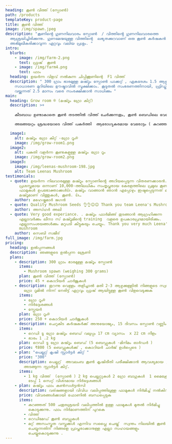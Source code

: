 ```yaml
---
heading: കൂൺ വിത്ത് (സ്പോൺ)
path: /products
templateKey: product-page
title: കൂൺ വിത്ത്
image: /img/spawn.jpeg
description: "കൂണിൻ്റെ ഗുണനിലവാരം സ്പോൺ  / വിത്തിൻ്റെ ഗുണനിലവാരത്തെ
  ആശ്രയിച്ചിരിക്കുന്നു. ഗുണമേന്മയുള്ള വിത്തിന്റെ  ലഭ്യതക്കുറവാണ് ഒരു കൂൺ കർഷകൻ
  അഭിമുഖീകരിക്കാവുന്ന ഏറ്റവും വലിയ പ്രശ്നം. "
intro:
  blurbs:
    - image: /img/farm-2.png
      text: ഫ്രഷ്  കൂൺ
    - image: /img/farm4.png
      text: ഫാം
  heading: ഉയർന്ന വിളവ് നൽകുന്ന ചിപ്പിക്കൂണിന്റെ  F1 വിത്ത്
  description: " 300 ഗ്രാം ഭാരമുള്ള മഷ്റൂം സ്പോൺ പാക്കറ്റ് , ഏകദേശം 1.5 ആഴ്ച
    സാധാരണ മുറിയിലെ ഊഷ്മാവിൽ സൂക്ഷിക്കാം. കൂടുതൽ സംഭരണത്തിനായി, ഫ്രിഡ്ജിൽ
    വയ്ക്കുന്നത് 2.5 മാസം വരെ സംരക്ഷിക്കാൻ സാധിക്കും "
main:
  heading: Grow room ® (മഷ്റൂം ഗ്രോ കിറ്റ്)
  description: >+
    
    കീടബാധ ഉണ്ടാകാതെ കൂൺ തടത്തിൽ വിത്ത് ചേർക്കുന്നതും, കൂൺ ബെഡിലെ വേരോട്ട ഘട്ടവും  ആദ്യമായി കൂൺ കൃഷി ചെയ്യുന്നവർക്ക് അല്പം  പ്രയാസകരമായ ഘട്ടങ്ങളാണ്, ഇത് ആളുകളെ കൂൺ കൃഷിയിൽ നിന്ന് പിന്തിരിപ്പിക്കുന്നു, ഞങ്ങൾ നിങ്ങൾക്കായി അത് ചെയ്യുന്നു. ഞങ്ങളുടെ മഷ്റൂം ഗ്രോ കിറ്റ് അവതരിപ്പിക്കുന്നു - വിജയകരമായ കൃഷിക്ക് ആവശ്യമായതെല്ലാം ഉൾക്കൊള്ളുന്ന സൗകര്യപ്രദവും ജൈവികവുമായ പരിഹാരം. ഇത് എളുപ്പവും ഫലപ്രദവുമായ കൂൺ വളരുന്ന അനുഭവത്തിനായി രൂപകൽപ്പന ചെയ്‌തിരിക്കുന്നു. 

    അങ്ങേയറ്റം ശ്രദ്ധയോടെ വിത്ത് പകർത്തി  ആരോഗ്യകരമായ വേരോട്ടം ( കുറഞ്ഞത് 15  ദിവസത്തെ വേരോട്ടം )  ഉറപ്പാക്കുകയും ഞങ്ങളുടെ മിനി ഗ്രോ റൂം നിങ്ങൾക്ക് അയച്ചു തരുന്നു . നിങ്ങൾ ചെയ്യേണ്ടത് ഗ്രോ റൂം സൂര്യപ്രകാശത്തിൽ നിന്ന് അകന്ന് തണുത്ത സ്ഥലത്ത് സൂക്ഷിക്കുകയും കുറച്ച് വെള്ളം തളിക്കുകയും ചെയ്യുക . 2 -3 ആഴ്ചക്കുള്ളിൽ നിങ്ങളുടെ സ്വന്തം ഗ്രോ റൂമിൽ നിന്ന് നേരിട്ട് ഏറ്റവും ഫ്രഷ് ആയിട്ടുള്ള കൂൺ വിളവെടുക്കുക ആവശ്യാനുസരണം ഉപയോഗഗിക്കുക 

  image1:
    alt: മഷ്റൂം ഗ്രോ കിറ്റ് -ഗ്രോ റൂം®
    image: /img/grow-room1.png
  image2:
    alt: പകുതി വളർന്ന കൂണുകളുള്ള മഷ്റൂം ഗ്രോ റൂം
    image: /img/grow-room2.png
  image3:
    image: /img/leenas-mushroom-198.jpg
    alt: Team Leenas Mushroom
testimonials:
  - quote: ഉയർന്ന നിലവാരമുള്ള മഷ്റൂം സ്പോണിൻ്റെ അറിയപ്പെടുന്ന വിതരണക്കാരൻ.
      പ്രശസ്തമായ ഒന്നാണ് 10,000-ത്തിലധികം സംതൃപ്തരായ കേരളത്തിലെ പ്രമുഖ കൂൺ
      ഫാമുകൾ ഉപഭോക്താക്കൾ👍. മഷ്റൂം വാങ്ങാൻ ഞാൻ എപ്പോഴും ഇഷ്ടപ്പെടുന്നത് ലീനയുടെ
      മഷ്റൂമാണ് വിത്തുകൾ, കൂൺ. 👍…
    author: മഹേഷ്കുമാർ ജഗൻ
  - quote: Quality Mushroom Seeds 👌👌😊😊 Thank you team Leena's Mushroom..🤝🤝 …
    author: അസ്ഹർ അലി
  - quote: Very good experiance. . മഷ്റൂം ഫാർമിങ്ങ് തുടങ്ങാൻ ആഗ്രഹിക്കുന്ന
      എല്ലാവർക്കും ലീനാ സ് മഷ്റൂമിന്റെ training  വളരെ ഉപകാരപ്രദമായിരിക്കും.
      എല്ലാസംശയങ്ങൾക്കും മറുപടി കിട്ടുകയും ചെയ്യും. Thank you very much Leena's
      mushroom
    author: സെബി സജീദ്
full_image: /img/farm.jpg
pricing:
  heading: ഉൽപ്പന്നങ്ങൾ
  description: ഞങ്ങളുടെ ഉൽപ്പന്ന ശ്രേണി
  plans:
    - description: 300 ഗ്രാം ഭാരമുള്ള മഷ്റൂം സ്പോൺ
      items:
        - Mushroom spawn (weighing 300 grams)
      plan: കൂൺ വിത്ത് (സ്പോൺ)
      price: 45 + കൊറിയർ ചാർജുകൾ
    - description: തുറന്നു വെള്ളം തളിച്ചാൽ മതി 2-3 ആഴ്ചക്കുള്ളിൽ നിങ്ങളുടെ സ്വന്തം
        ഗ്രോ റൂമിൽ നിന്ന് നേരിട്ട് ഏറ്റവും ഫ്രഷ് ആയിട്ടുള്ള കൂൺ വിളവെടുക്കുക
      items:
        - ഗ്രോ റൂം®
        - നിർദ്ദേശങ്ങൾ
        - സ്പ്രേയർ
      plan: ഗ്രോ റൂം®
      price: 250 + കൊറിയർ ചാർജുകൾ
    - description: ചെറുകിട കർഷകർക്ക് അനുയോജ്യം, 15 ദിവസം സ്പോൺ റണ്ണിംഗ് ഉള്ള മഷ്റൂം ബെഡ് .
      items:
        - റെഡി ടൂ ഗ്രോ മഷ്റൂം ബെഡ് വലുപ്പം 17 cm വ്യാസം  x 22 cm നീളം
        - ഭാരം 1 .2 kg
      plan: റെഡി ടൂ ഗ്രോ മഷ്റൂം ബെഡ് (5 ബെഡ്ഡുകൾ -മിനിമം ഓർഡർ )
      price: ₹800 (5 ബെഡ്ഡുകൾക്ക് , കൊറിയർ ചാർജ് ഉൾപ്പെടെ )
    - plan: "പെല്ലറ്റ് കൃഷി സ്റ്റാർട്ടർ കിറ്റ് "
      price: "300"
      description: പെല്ലറ്റ്  അവലംബ കൂൺ കൃഷിരീതി പരീക്ഷിക്കാൻ ആവശ്യമായ , എല്ലാം
        അടങ്ങുന്ന സ്റ്റാർട്ടർ കിറ്റ്.
      items:
        - 1 kg വിത്ത്  (സ്പോൺ ) 2 kg പെല്ലറ്റുകൾ 2 ഗ്രോ ബാഗുകൾ  1 മൈക്രോപോർ
          ടേപ്പ് 1 സെറ്റ് വിശദമായ നിർദ്ദേശങ്ങൾ
    - plan: മഷ്റൂം ഫാം കൺസൾട്ടൻസി
      description: വര്ഷങ്ങളായി വിവിധ വലിപ്പത്തിലുള്ള ഫാമുകൾ നിർമിച്ച് നൽകിവരുന്നു.
      price: വിവരങ്ങൾക്കായി ഫോണിൽ ബന്ധപ്പെടുക
      items:
        - കുറഞ്ഞത് 500 ചതുരശ്രയടി വലിപ്പത്തിൽ ഉള്ള ഫാമുകൾ മുതൽ നിർമിച്ചു
          കൊടുക്കുന്നു. ഫാം നിർമാണത്തിന് പുറകെ
        - വിത്ത്
        - റെഡിമേഡ് കൂൺ ബഡ്ഡുകൾ
        - മറ്റ് അസംസ്കൃത വസ്തുക്കൾ എന്നിവ സപ്ലൈ ചെയ്ത്  സ്വന്തം നിലയിൽ കൂൺ കൃഷി
          ചെയ്യുന്നതിന് നിങ്ങളെ പ്രാപ്തരാക്കാനുള്ള എല്ലാ സഹായങ്ങളും
          ചെയ്തുകൊടുക്കുന്നു .
---
```

